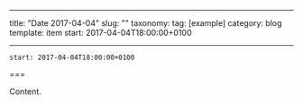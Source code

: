 
---
title: "Date 2017-04-04"
slug: ""
taxonomy:
tag: [example]
category: blog
template: item
start: 2017-04-04T18:00:00+0100

---

``start: 2017-04-04T18:00:00+0100``

===

Content.
